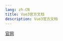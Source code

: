 ```yaml
---
lang: zh-CN
title: Vue3官方文档
description: Vue3官方文档
---
```

[官网](https://staging-cn.vuejs.org/guide/introduction.html) 
